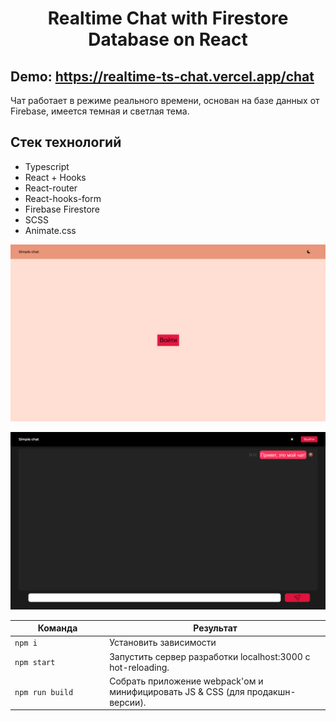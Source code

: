 
# <p align="center">Realtime Chat with Firestore Database on React</p>
## Demo: https://realtime-ts-chat.vercel.app/chat

Чат работает в режиме реального времени, основан на базе данных от Firebase, имеется темная и светлая тема. 

## Стек технологий
* Typescript
* React + Hooks
* React-router
* React-hooks-form
* Firebase Firestore
* SCSS
* Animate.css

<p align="center">
<img alt='Превью' src="https://github.com/awaynell/cra-ts-chat/blob/master/docs/chat2.png">
</p>

<p align="center">
<img alt='Превью' src="https://github.com/awaynell/cra-ts-chat/blob/master/docs/chat1.png?raw">
</p>

<table>
  <thead>
    <tr>
      <th>Команда</th>
      <th>Результат</th>
    </tr>
  </thead>
  <tbody>
    <tr>
      <td width="30%"><code>npm i</code></td>
      <td>Установить зависимости</td>
    </tr>
    <tr>
      <td><code>npm start</code></td>
      <td>Запустить сервер разработки localhost:3000 с hot-reloading.</td>
    </tr>
    <tr>
      <td><code>npm run build</code></td>
      <td>Собрать приложение webpack'ом и минифицировать JS & CSS (для продакшн-версии).</td>
    </tr>
  </tbody>
</table>


